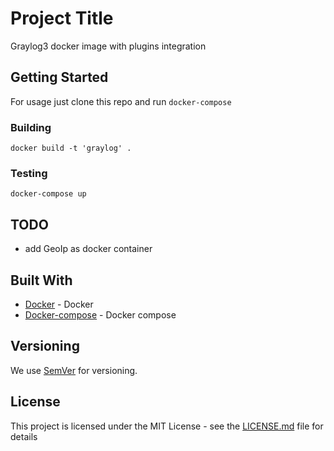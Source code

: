 # Project Title

Graylog3 docker image with plugins integration

## Getting Started

For usage just clone this repo and run `docker-compose`

### Building

```
docker build -t 'graylog' .
```

### Testing

```
docker-compose up
```

## TODO

* add GeoIp as docker container


## Built With

* [Docker](https://www.docker.com/) - Docker
* [Docker-compose](https://docs.docker.com/compose/) - Docker compose

## Versioning

We use [SemVer](http://semver.org/) for versioning. 

## License

This project is licensed under the MIT License - see the [LICENSE.md](LICENSE.md) file for details


